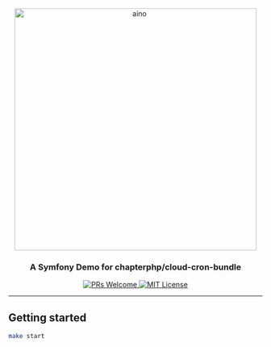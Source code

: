 <div align="center">
  <img src="https://1.bp.blogspot.com/-dBoGxQMuDpA/YFb8qV9LM5I/AAAAAAAAARQ/ImtGfZRZQ9kweL0OJwnI0mtM_udBtZCqwCNcBGAsYHQ/w680/coding%2Bskils%2Bto%2Bget%2Bjob.jpeg" width="480px" alt="aino" />
  <h3>A Symfony Demo for chapterphp/cloud-cron-bundle</h3>

  <p>
    <a href="#">
      <img src="https://img.shields.io/badge/PRs-Welcome-brightgreen.svg?style=flat-square" alt="PRs Welcome">
    </a>
    <a href="#">
      <img src="https://img.shields.io/badge/License-MIT-brightgreen.svg?style=flat-square" alt="MIT License">
    </a>
  </p>
</div>

---

## Getting started
```bash
make start
```
